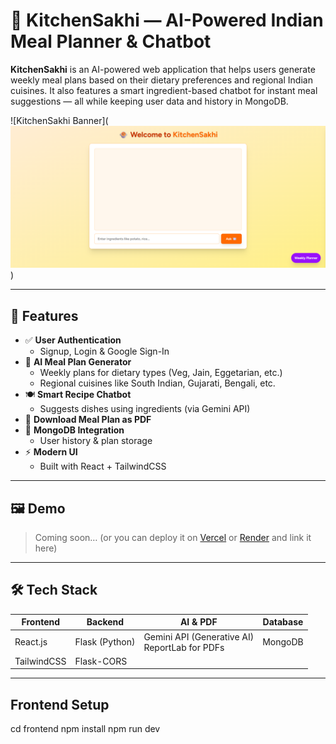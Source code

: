 # 🍳 KitchenSakhi — AI-Powered Indian Meal Planner & Chatbot

**KitchenSakhi** is an AI-powered web application that helps users generate weekly meal plans based on their dietary preferences and regional Indian cuisines. It also features a smart ingredient-based chatbot for instant meal suggestions — all while keeping user data and history in MongoDB.

![KitchenSakhi Banner](![alt text](image.png)) <!-- Replace with your actual banner if needed -->

---

## 🌟 Features

- ✅ **User Authentication**
  - Signup, Login & Google Sign-In
- 🍛 **AI Meal Plan Generator**
  - Weekly plans for dietary types (Veg, Jain, Eggetarian, etc.)
  - Regional cuisines like South Indian, Gujarati, Bengali, etc.
- 🍽️ **Smart Recipe Chatbot**
  - Suggests dishes using ingredients (via Gemini API)
- 🧾 **Download Meal Plan as PDF**
- 💾 **MongoDB Integration**
  - User history & plan storage
- ⚡ **Modern UI**
  - Built with React + TailwindCSS

---

## 🖼️ Demo

> Coming soon… (or you can deploy it on [Vercel](https://vercel.com/) or [Render](https://render.com/) and link it here)

---

## 🛠️ Tech Stack

| Frontend         | Backend        | AI & PDF | Database     |
|------------------|----------------|----------|--------------|
| React.js         | Flask (Python) | Gemini API (Generative AI)<br>ReportLab for PDFs | MongoDB |
| TailwindCSS      | Flask-CORS     |          |              |

---
## Frontend Setup

cd frontend
npm install
npm run dev